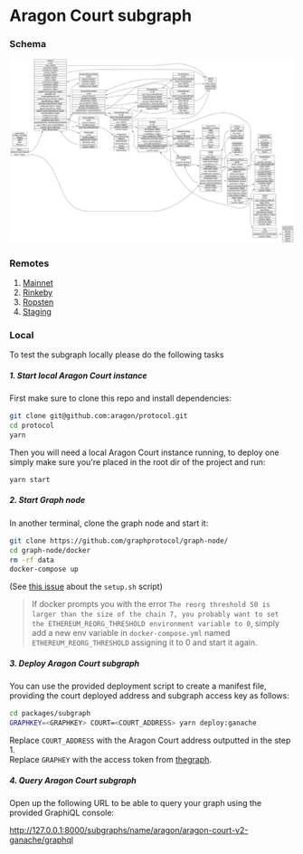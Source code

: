# Aragon Court subgraph

### Schema

![subgraph schema](./schema.png)

### Remotes

1. [Mainnet](https://thegraph.com/explorer/subgraph/aragon/aragon-court-v2-mainnet)
2. [Rinkeby](https://thegraph.com/explorer/subgraph/aragon/aragon-court-v2-rinkeby)
3. [Ropsten](https://thegraph.com/explorer/subgraph/aragon/aragon-court-v2-ropsten)
4. [Staging](https://thegraph.com/explorer/subgraph/aragon/aragon-court-v2-staging)

### Local

To test the subgraph locally please do the following tasks

##### 1. Start local Aragon Court instance
First make sure to clone this repo and install dependencies:

```bash
git clone git@github.com:aragon/protocol.git
cd protocol
yarn
```

Then you will need a local Aragon Court instance running, to deploy one simply make sure you're placed in the root dir of the project and run:
 
```bash
yarn start
```

##### 2. Start Graph node
In another terminal, clone the graph node and start it:

```bash
git clone https://github.com/graphprotocol/graph-node/
cd graph-node/docker
rm -rf data
docker-compose up
```

(See [this issue](https://github.com/graphprotocol/graph-node/issues/1132) about the `setup.sh` script)

> If docker prompts you with the error `The reorg threshold 50 is larger than the size of the chain 7, you probably want to set the ETHEREUM_REORG_THRESHOLD environment variable to 0`,
  simply add a new env variable in `docker-compose.yml` named `ETHEREUM_REORG_THRESHOLD` assigning it to 0 and start it again.

##### 3. Deploy Aragon Court subgraph
You can use the provided deployment script to create a manifest file, providing the court deployed address and subgraph access key as follows:

```bash
cd packages/subgraph
GRAPHKEY=<GRAPHKEY> COURT=<COURT_ADDRESS> yarn deploy:ganache
```

Replace `COURT_ADDRESS` with the Aragon Court address outputted in the step 1. <br>
Replace `GRAPHEY` with the access token from [thegraph](https://thegraph.com).

##### 4. Query Aragon Court subgraph

Open up the following URL to be able to query your graph using the provided GraphiQL console:

http://127.0.0.1:8000/subgraphs/name/aragon/aragon-court-v2-ganache/graphql
